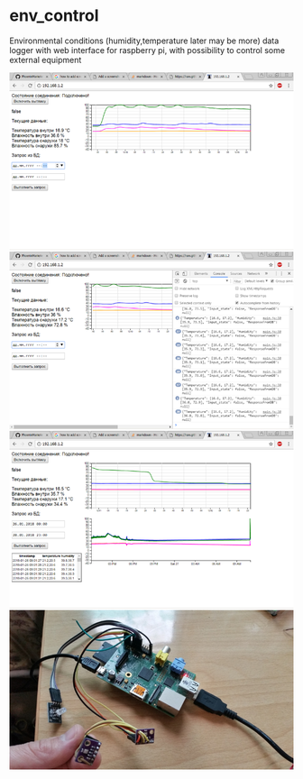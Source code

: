 # env_control
Environmental conditions (humidity,temperature later may be more) data logger with web interface for raspberry pi, with possibility to control some external equipment

![Alt text](https://github.com/PhoenixMarie/env_control/blob/master/screenshots/screenshot_1.png "Screenshot 1")
![Alt text](https://github.com/PhoenixMarie/env_control/blob/master/screenshots/screenshot_2.png "Screenshot 2")
![Alt text](https://github.com/PhoenixMarie/env_control/blob/master/screenshots/screenshot_3.png "Screenshot 3")
![Alt text](https://github.com/PhoenixMarie/env_control/blob/master/screenshots/RPI_BME280_RGB_LED.png "Equipment")


